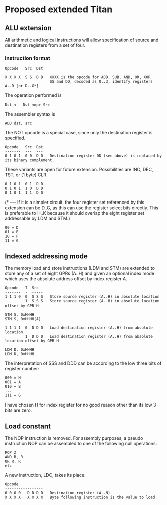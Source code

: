 # Proposed extended Titan #

## ALU extension ##

All arithmetic and logical instructions will allow specification of source and destination
registers from a set of four.

### Instruction format ###

    Opcode   Src  Dst
    -------  ---  ---
    X X X X  S S  D D   XXXX is the opcode for ADD, SUB, AND, OR, XOR
                        SS and DD, decoded as 0..3, identify registers A..D [or D..G*]

The operation performed is

    Dst <-- Dst <op> Src

The assembler syntax is

    ADD dst, src

The NOT opcode is a special case, since only the destination register is specified.

    Opcode   Src  Dst
    -------  ---  ---
    0 1 0 1  0 0  D D   Destination register DD (see above) is replaced by its binary complement.

These variants are open for future extension. Possibilities are INC, DEC, TST, or (1 byte) CLR.

    0 1 0 1  0 1  D D
    0 1 0 1  1 0  D D
    0 1 0 1  1 1  D D

(* --- If it is a simpler circuit, the four register set referenced by this extension
can be D..G, as this can use the register select bits directly. This is preferable to
H..K because it should overlap the eight register set addressable by LDM and STM.)

    00 = D
    01 = E
    10 = F
    11 = G

## Indexed addressing mode ##

The memory load and store instructions (LDM and STM) are extended to store any of a set of eight
GPRs (A..H) and given an optional index mode which uses the absolute address offset by index
register A.

    Opcode   I  Src
    -------  -  -----
    1 1 1 0  0  S S S   Store source register (A..H) in absolute location
             1  S S S   Store source register (A..H) in absolute location offset by GPR H

    STM S, 0xHHHH
    STM S, 0xHHHH[A]

    1 1 1 1  0  D D D   Load destination register (A..H) from absolute location
             1  D D D   Load destination register (A..H) from absolute location offset by GPR H

    LDM D, 0xHHHH
    LDM D, 0xHHHH

The interpretation of SSS and DDD can be according to the low three bits of register number:

    000 = H
    001 = A
    010 = B
    ...
    111 = G

I have chosen H for index register for no good reason other than its low 3 bits are zero.


## Load constant ##

The NOP instruction is removed. For assembly purposes, a pseudo instruction NOP can be assembled
to one of the following null operations:

    POP Z
    AND R, R
    OR R, R
    etc

A new instruction, LDC, takes its place:

    Opcode
    -----------------
    0 0 0 0   D D D D   Destination register (A..N)
    X X X X   X X X X   Byte following instruction is the value to load
